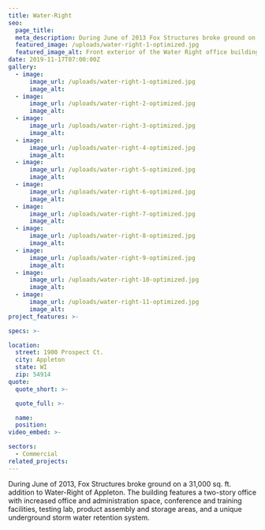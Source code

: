 ```yaml
---
title: Water-Right
seo:
  page_title:
  meta_description: During June of 2013 Fox Structures broke ground on a 31,000 sq. ft. addition to Water Right of Appleton.
  featured_image: /uploads/water-right-1-optimized.jpg
  featured_image_alt: Front exterior of the Water Right office building
date: 2019-11-17T07:00:00Z
gallery: 
  - image: 
      image_url: /uploads/water-right-1-optimized.jpg
      image_alt:
  - image: 
      image_url: /uploads/water-right-2-optimized.jpg
      image_alt:
  - image: 
      image_url: /uploads/water-right-3-optimized.jpg
      image_alt:
  - image: 
      image_url: /uploads/water-right-4-optimized.jpg
      image_alt:
  - image: 
      image_url: /uploads/water-right-5-optimized.jpg
      image_alt:
  - image: 
      image_url: /uploads/water-right-6-optimized.jpg
      image_alt:
  - image: 
      image_url: /uploads/water-right-7-optimized.jpg
      image_alt:
  - image: 
      image_url: /uploads/water-right-8-optimized.jpg
      image_alt:
  - image: 
      image_url: /uploads/water-right-9-optimized.jpg
      image_alt:
  - image: 
      image_url: /uploads/water-right-10-optimized.jpg
      image_alt:
  - image: 
      image_url: /uploads/water-right-11-optimized.jpg
      image_alt:
project_features: >-

specs: >-

location:
  street: 1900 Prospect Ct.
  city: Appleton
  state: WI
  zip: 54914
quote:
  quote_short: >-

  quote_full: >-

  name: 
  position: 
video_embed: >-

sectors:
  - Commercial
related_projects: 
---
```


During June of 2013, Fox Structures broke ground on a 31,000 sq. ft. addition to Water-Right of Appleton. The building features a two-story office with increased office and administration space, conference and training facilities, testing lab, product assembly and storage areas, and a unique underground storm water retention system.
